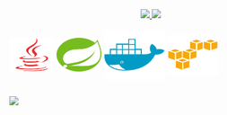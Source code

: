 

<div align="center">
  <a href="https://github.com/ortizraf">
  <!--<img height="180em" src="https://github-readme-stats.vercel.app/api?username=ortizraf&show_icons=true&theme=merko&bg_color=50,0C3449,0C3449,09293A&include_all_commits=true&count_private=true"/>-->
  <!--<img height="180em" src="https://github-readme-stats.vercel.app/api/top-langs/?username=ortizraf&layout=compact&langs_count=7&theme=merko&bg_color=50,0C3449,0C3449,09293A"/>-->
  <img height="180em" src="https://github-readme-stats-beryl.vercel.app/api?username=ortizraf&show_icons=true&theme=merko&bg_color=50,0C3449,0C3449,09293A&include_all_commits=true&count_private=true"/>
  <img height="180em" src="https://github-readme-stats-beryl.vercel.app//api/top-langs/?username=ortizraf&layout=compact&langs_count=7&theme=merko&bg_color=50,0C3449,0C3449,09293A"/>  
  </a>
</div>
<div style="display: inline_block"><br>
  <img align="center" alt="Ortiz-Java" height="60" width="80" src="https://raw.githubusercontent.com/devicons/devicon/master/icons/java/java-plain.svg">
  <img align="center" alt="Ortiz-Spring" height="60" width="80" src="https://raw.githubusercontent.com/devicons/devicon/master/icons/spring/spring-original.svg">
  <img align="center" alt="Ortiz-docker" height="90" width="110" src="https://raw.githubusercontent.com/devicons/devicon/master/icons/docker/docker-plain.svg">
  <img align="center" alt="Ortiz-docker" height="70" width="90" src="https://raw.githubusercontent.com/devicons/devicon/master/icons/amazonwebservices/amazonwebservices-original.svg">
</div>
<h2 dir="auto"></h2>
<div> 
  <a href="https://www.linkedin.com/in/ortizraf" target="_blank"><img src="https://img.shields.io/badge/-LinkedIn-%230077B5?style=for-the-badge&logo=linkedin&logoColor=white" target="_blank"></a> 

 
</div>
